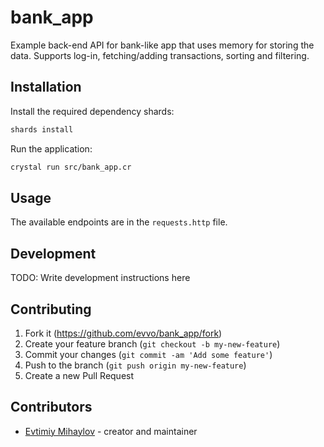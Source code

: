 # bank_app

Example back-end API for bank-like app that uses memory for storing the data. Supports log-in, fetching/adding transactions, sorting and filtering.

## Installation

Install the required dependency shards:
```bash
shards install
```

Run the application:
```bash
crystal run src/bank_app.cr
```

## Usage

The available endpoints are in the `requests.http` file.

## Development

TODO: Write development instructions here

## Contributing

1. Fork it (<https://github.com/evvo/bank_app/fork>)
2. Create your feature branch (`git checkout -b my-new-feature`)
3. Commit your changes (`git commit -am 'Add some feature'`)
4. Push to the branch (`git push origin my-new-feature`)
5. Create a new Pull Request

## Contributors

- [Evtimiy Mihaylov](https://github.com/evvo) - creator and maintainer
